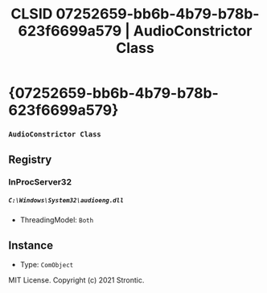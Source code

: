 ﻿---
title: "CLSID 07252659-bb6b-4b79-b78b-623f6699a579 | AudioConstrictor Class"
excerpt: What is COM-Object CLSID 07252659-bb6b-4b79-b78b-623f6699a579?
---

# {07252659-bb6b-4b79-b78b-623f6699a579}

### `AudioConstrictor Class`

## Registry


### InProcServer32

##### `C:\Windows\System32\audioeng.dll`
* ThreadingModel: `Both`

## Instance

* Type: `ComObject`

MIT License. Copyright (c) 2021 Strontic.



